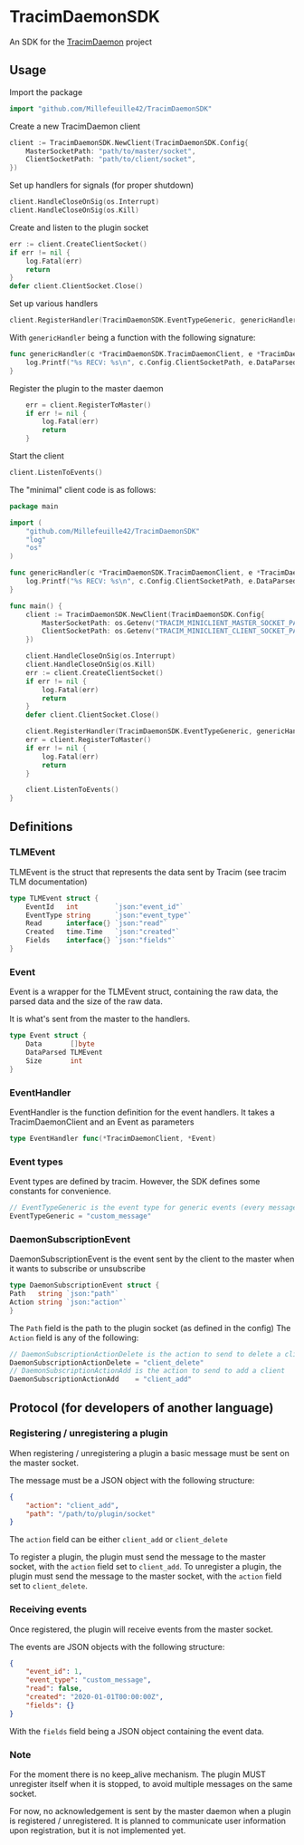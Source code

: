 # TracimDaemonSDK

An SDK for the [TracimDaemon](https://github.com/Millefeuille42/TracimDaemon) project

## Usage

Import the package

```go
import "github.com/Millefeuille42/TracimDaemonSDK"
```

Create a new TracimDaemon client

```go
client := TracimDaemonSDK.NewClient(TracimDaemonSDK.Config{
	MasterSocketPath: "path/to/master/socket",
	ClientSocketPath: "path/to/client/socket",
})
```

Set up handlers for signals (for proper shutdown)

```go
client.HandleCloseOnSig(os.Interrupt)
client.HandleCloseOnSig(os.Kill)
```

Create and listen to the plugin socket

```go
err := client.CreateClientSocket()
if err != nil {
	log.Fatal(err)
	return
}
defer client.ClientSocket.Close()
```

Set up various handlers

```go
client.RegisterHandler(TracimDaemonSDK.EventTypeGeneric, genericHandler)
```

With `genericHandler` being a function with the following signature:

```go
func genericHandler(c *TracimDaemonSDK.TracimDaemonClient, e *TracimDaemonSDK.Event) {
    log.Printf("%s RECV: %s\n", c.Config.ClientSocketPath, e.DataParsed.EventType)
}
```

Register the plugin to the master daemon

```go
	err = client.RegisterToMaster()
	if err != nil {
		log.Fatal(err)
		return
	}
```

Start the client

```go
client.ListenToEvents()
```

The "minimal" client code is as follows:

```go
package main

import (
	"github.com/Millefeuille42/TracimDaemonSDK"
	"log"
	"os"
)

func genericHandler(c *TracimDaemonSDK.TracimDaemonClient, e *TracimDaemonSDK.Event) {
	log.Printf("%s RECV: %s\n", c.Config.ClientSocketPath, e.DataParsed.EventType)
}

func main() {
	client := TracimDaemonSDK.NewClient(TracimDaemonSDK.Config{
		MasterSocketPath: os.Getenv("TRACIM_MINICLIENT_MASTER_SOCKET_PATH"),
		ClientSocketPath: os.Getenv("TRACIM_MINICLIENT_CLIENT_SOCKET_PATH"),
	})

	client.HandleCloseOnSig(os.Interrupt)
	client.HandleCloseOnSig(os.Kill)
	err := client.CreateClientSocket()
	if err != nil {
		log.Fatal(err)
		return
	}
	defer client.ClientSocket.Close()

	client.RegisterHandler(TracimDaemonSDK.EventTypeGeneric, genericHandler)
	err = client.RegisterToMaster()
	if err != nil {
		log.Fatal(err)
		return
	}

	client.ListenToEvents()
}
```

## Definitions

### TLMEvent

TLMEvent is the struct that represents the data sent by Tracim (see tracim TLM documentation)

```go
type TLMEvent struct {
	EventId   int         `json:"event_id"`
	EventType string      `json:"event_type"`
	Read      interface{} `json:"read"`
	Created   time.Time   `json:"created"`
	Fields    interface{} `json:"fields"`
}
```

### Event

Event is a wrapper for the TLMEvent struct, containing the raw data, the parsed data and the size of the raw data.

It is what's sent from the master to the handlers.
```go
type Event struct {
    Data       []byte
    DataParsed TLMEvent
    Size       int
}
```

### EventHandler

EventHandler is the function definition for the event handlers.
It takes a TracimDaemonClient and an Event as parameters

```go
type EventHandler func(*TracimDaemonClient, *Event)
```

### Event types

Event types are defined by tracim. However, the SDK defines some constants for convenience.

```go
// EventTypeGeneric is the event type for generic events (every message sent by Tracim)
EventTypeGeneric = "custom_message"
```

### DaemonSubscriptionEvent

DaemonSubscriptionEvent is the event sent by the client to the master when it wants to subscribe or unsubscribe

```go
type DaemonSubscriptionEvent struct {
Path   string `json:"path"`
Action string `json:"action"`
}
```

The `Path` field is the path to the plugin socket (as defined in the config)
The `Action` field is any of the following:

```go
// DaemonSubscriptionActionDelete is the action to send to delete a client
DaemonSubscriptionActionDelete = "client_delete"
// DaemonSubscriptionActionAdd is the action to send to add a client
DaemonSubscriptionActionAdd    = "client_add"
````

## Protocol (for developers of another language)

### Registering / unregistering a plugin

When registering / unregistering a plugin a basic message must be sent on the master socket.

The message must be a JSON object with the following structure:

```json
{
    "action": "client_add",
    "path": "/path/to/plugin/socket"
}
```

The `action` field can be either `client_add` or `client_delete`

To register a plugin, the plugin must send the message to the master socket, with the `action` field set to `client_add`.
To unregister a plugin, the plugin must send the message to the master socket, with the `action` field set to `client_delete`.

### Receiving events

Once registered, the plugin will receive events from the master socket.

The events are JSON objects with the following structure:

```json
{
    "event_id": 1,
    "event_type": "custom_message",
    "read": false,
    "created": "2020-01-01T00:00:00Z",
    "fields": {}
}
```

With the `fields` field being a JSON object containing the event data.

### Note

For the moment there is no keep_alive mechanism. The plugin MUST unregister itself when it is stopped,
to avoid multiple messages on the same socket.

For now, no acknowledgement is sent by the master daemon when a plugin is registered / unregistered.
It is planned to communicate user information upon registration, but it is not implemented yet.
